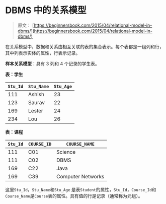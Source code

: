 # DBMS 中的关系模型

> 原文： [https://beginnersbook.com/2015/04/relational-model-in-dbms/](https://beginnersbook.com/2015/04/relational-model-in-dbms/)

在关系模型中，数据和关系由相互关联的表的集合表示。每个表都是一组列和行，其中列表示实体的属性，行表示记录。

**样本关系模型**：具有 3 列和 4 个记录的学生表。

**表：学生**

| `Stu_Id` | `Stu_Name` | `Stu_Age` |
| --- | --- | --- |
| 111 | Ashish | 23 |
| 123 | Saurav | 22 |
| 169 | Lester | 24 |
| 234 | Lou | 26 |

**表：课程**

| `Stu_Id` | `COURSE_ID` | `COURSE_NAME` |
| --- | --- | --- |
| 111 | C01 | Science |
| 111 | C02 | DBMS |
| 169 | C22 | Java |
| 169 | C39 | Computer Networks |

这里`Stu_Id`，`Stu_Name`和`Stu_Age` 是表`Student`的属性，`Stu_Id`，`Course_Id`和`Course_Name`是`Course`表的属性。具有值的行是记录（通常称为元组）。